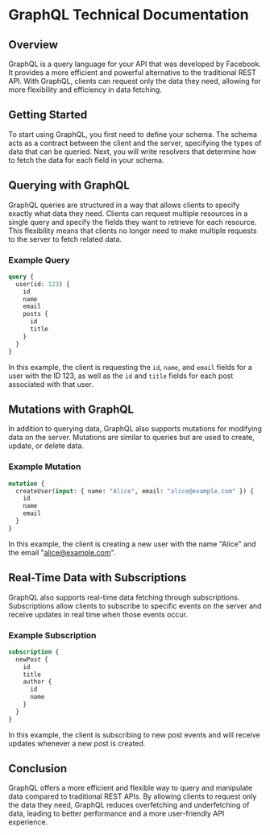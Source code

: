 # GraphQL Technical Documentation

## Overview

GraphQL is a query language for your API that was developed by Facebook. It provides a more efficient and powerful alternative to the traditional REST API. With GraphQL, clients can request only the data they need, allowing for more flexibility and efficiency in data fetching.

## Getting Started

To start using GraphQL, you first need to define your schema. The schema acts as a contract between the client and the server, specifying the types of data that can be queried. Next, you will write resolvers that determine how to fetch the data for each field in your schema.

## Querying with GraphQL

GraphQL queries are structured in a way that allows clients to specify exactly what data they need. Clients can request multiple resources in a single query and specify the fields they want to retrieve for each resource. This flexibility means that clients no longer need to make multiple requests to the server to fetch related data.

### Example Query

```graphql
query {
  user(id: 123) {
    id
    name
    email
    posts {
      id
      title
    }
  }
}
```

In this example, the client is requesting the `id`, `name`, and `email` fields for a user with the ID 123, as well as the `id` and `title` fields for each post associated with that user.

## Mutations with GraphQL

In addition to querying data, GraphQL also supports mutations for modifying data on the server. Mutations are similar to queries but are used to create, update, or delete data.

### Example Mutation

```graphql
mutation {
  createUser(input: { name: "Alice", email: "alice@example.com" }) {
    id
    name
    email
  }
}
```

In this example, the client is creating a new user with the name "Alice" and the email "alice@example.com".

## Real-Time Data with Subscriptions

GraphQL also supports real-time data fetching through subscriptions. Subscriptions allow clients to subscribe to specific events on the server and receive updates in real time when those events occur.

### Example Subscription

```graphql
subscription {
  newPost {
    id
    title
    author {
      id
      name
    }
  }
}
```

In this example, the client is subscribing to new post events and will receive updates whenever a new post is created.

## Conclusion

GraphQL offers a more efficient and flexible way to query and manipulate data compared to traditional REST APIs. By allowing clients to request only the data they need, GraphQL reduces overfetching and underfetching of data, leading to better performance and a more user-friendly API experience.
